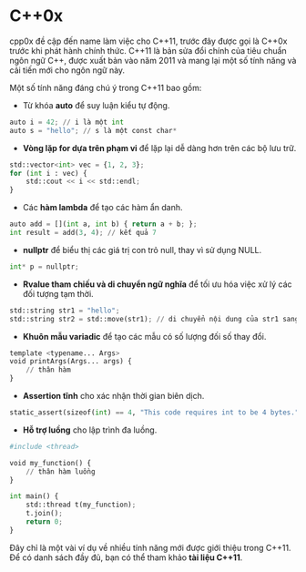 # C++0x
cpp0x đề cập đến name làm việc cho C++11, trước đây được gọi là C++0x trước khi phát hành chính thức. C++11 là bản sửa đổi chính của tiêu chuẩn ngôn ngữ C++, được xuất bản vào năm 2011 và mang lại một số tính năng và cải tiến mới cho ngôn ngữ này.

Một số tính năng đáng chú ý trong C++11 bao gồm:
- Từ khóa **auto** để suy luận kiểu tự động.
~~~python
auto i = 42; // i là một int
auto s = "hello"; // s là một const char*
~~~
- **Vòng lặp for dựa trên phạm vi** để lặp lại dễ dàng hơn trên các bộ lưu trữ.
~~~python
std::vector<int> vec = {1, 2, 3};
for (int i : vec) {
    std::cout << i << std::endl;
}
~~~
- Các **hàm lambda** để tạo các hàm ẩn danh.
~~~python
auto add = [](int a, int b) { return a + b; };
int result = add(3, 4); // kết quả 7
~~~
- **nullptr** để biểu thị các giá trị con trỏ null, thay vì sử dụng NULL.
~~~python
int* p = nullptr;
~~~
- **Rvalue tham chiếu và di chuyển ngữ nghĩa** để tối ưu hóa việc xử lý các đối tượng tạm thời.
~~~python
std::string str1 = "hello";
std::string str2 = std::move(str1); // di chuyển nội dung của str1 sang str2
~~~
- **Khuôn mẫu variadic** để tạo các mẫu có số lượng đối số thay đổi.
~~~python
template <typename... Args>
void printArgs(Args... args) {
    // thân hàm
}
~~~
- **Assertion tĩnh** cho xác nhận thời gian biên dịch.
~~~python
static_assert(sizeof(int) == 4, "This code requires int to be 4 bytes.");
~~~
- **Hỗ trợ luồng** cho lập trình đa luồng.
~~~python
#include <thread>

void my_function() {
    // thân hàm luồng
}

int main() {
    std::thread t(my_function);
    t.join();
    return 0;
}
~~~
Đây chỉ là một vài ví dụ về nhiều tính năng mới được giới thiệu trong C++11. Để có danh sách đầy đủ, bạn có thể tham khảo **tài liệu C++11**.